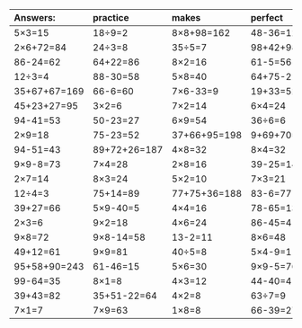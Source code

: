| Answers: | practice | makes | perfect | ! |
| :--- | :--- | :--- | :--- | :--- |
| 5×3=15 | 18÷9=2 | 8×8+98=162 | 48-36=12 | 3×6=18 | 
| 2×6+72=84 | 24÷3=8 | 35÷5=7 | 98+42+98=238 | 84+16+76=176 | 
| 86-24=62 | 64+22=86 | 8×2=16 | 61-5=56 | 16÷2=8 | 
| 12÷3=4 | 88-30=58 | 5×8=40 | 64+75-21=118 | 84-53=31 | 
| 35+67+67=169 | 66-6=60 | 7×6-33=9 | 19+33=52 | 91-4=87 | 
| 45+23+27=95 | 3×2=6 | 7×2=14 | 6×4=24 | 87-49=38 | 
| 94-41=53 | 50-23=27 | 6×9=54 | 36÷6=6 | 9×3=27 | 
| 2×9=18 | 75-23=52 | 37+66+95=198 | 9+69+70=148 | 7×6-20=22 | 
| 94-51=43 | 89+72+26=187 | 4×8=32 | 8×4=32 | 16+80=96 | 
| 9×9-8=73 | 7×4=28 | 2×8=16 | 39-25=14 | 8×7=56 | 
| 2×7=14 | 8×3=24 | 5×2=10 | 7×3=21 | 9×4=36 | 
| 12÷4=3 | 75+14=89 | 77+75+36=188 | 83-6=77 | 3×9=27 | 
| 39+27=66 | 5×9-40=5 | 4×4=16 | 78-65=13 | 2×3+76=82 | 
| 2×3=6 | 9×2=18 | 4×6=24 | 86-45=41 | 64÷8=8 | 
| 9×8=72 | 9×8-14=58 | 13-2=11 | 8×6=48 | 21+1=22 | 
| 49+12=61 | 9×9=81 | 40÷5=8 | 5×4-9=11 | 6×7=42 | 
| 95+58+90=243 | 61-46=15 | 5×6=30 | 9×9-5=76 | 2×4=8 | 
| 99-64=35 | 8×1=8 | 4×3=12 | 44-40=4 | 6×3=18 | 
| 39+43=82 | 35+51-22=64 | 4×2=8 | 63÷7=9 | 88+77+24=189 | 
| 7×1=7 | 7×9=63 | 1×8=8 | 66-39=27 | 83+14+5=102 | 
